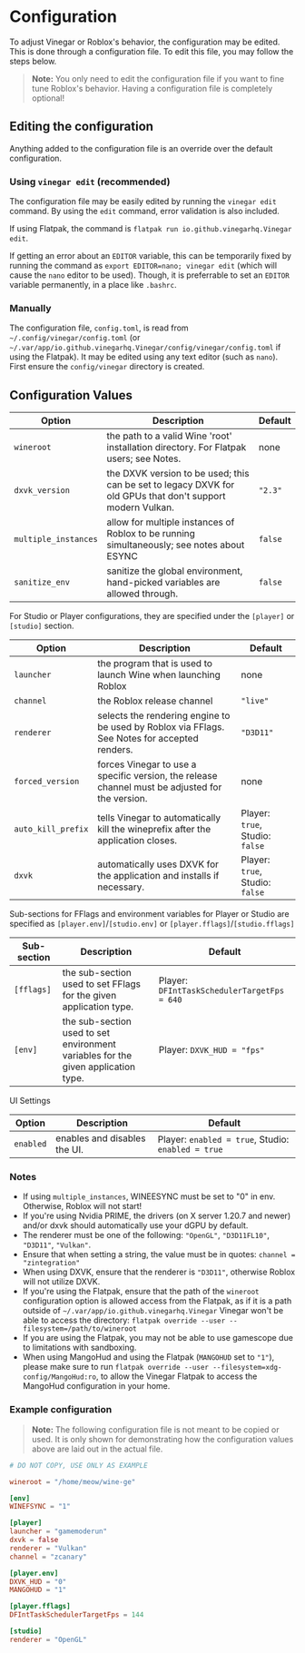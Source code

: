 # Configuration

To adjust Vinegar or Roblox's behavior, the configuration may be edited. This is done through a configuration file. To edit this file, you may follow the steps below.

> **Note:** You only need to edit the configuration file if you want to fine tune Roblox's behavior. Having a configuration file is completely optional!

## Editing the configuration

Anything added to the configuration file is an override over the default configuration.

### Using `vinegar edit` (recommended)

The configuration file may be easily edited by running the `vinegar edit` command. By using the `edit` command, error validation is also included.

If using Flatpak, the command is `flatpak run io.github.vinegarhq.Vinegar edit`.

If getting an error about an `EDITOR` variable, this can be temporarily fixed by running the command as `export EDITOR=nano; vinegar edit` (which will cause the `nano` editor to be used). Though, it is preferrable to set an `EDITOR` variable permanently, in a place like `.bashrc`.

### Manually

The configuration file, `config.toml`, is read from `~/.config/vinegar/config.toml` (or `~/.var/app/io.github.vinegarhq.Vinegar/config/vinegar/config.toml` if using the Flatpak). It may be edited using any text editor (such as `nano`). First ensure the `config/vinegar` directory is created.

## Configuration Values

| Option               | Description                                                                                                | Default   |
| -------------------- | ---------------------------------------------------------------------------------------------------------- | --------- |
| `wineroot`           | the path to a valid Wine 'root' installation directory. For Flatpak users; see Notes.                      | none      |
| `dxvk_version`       | the DXVK version to be used; this can be set to legacy DXVK for old GPUs that don't support modern Vulkan. | `"2.3"`   |
| `multiple_instances` | allow for multiple instances of Roblox to be running simultaneously; see notes about ESYNC                 | `false`   |
| `sanitize_env`       | sanitize the global environment, hand-picked variables are allowed through.                                | `false`   |

For Studio or Player configurations, they are specified under the `[player]` or `[studio]` section.

| Option             | Description                                                                                     | Default                         |
| ------------------ | ----------------------------------------------------------------------------------------------- | ------------------------------- |
| `launcher`         | the program that is used to launch Wine when launching Roblox                                   | none                            |
| `channel`          | the Roblox release channel                                                                      | `"live"`                        |
| `renderer`         | selects the rendering engine to be used by Roblox via FFlags. See Notes for accepted renders.   | `"D3D11"`                       |
| `forced_version`   | forces Vinegar to use a specific version, the release channel must be adjusted for the version. | none                            |
| `auto_kill_prefix` | tells Vinegar to automatically kill the wineprefix after the application closes.                | Player: `true`, Studio: `false` |
| `dxvk`             | automatically uses DXVK for the application and installs if necessary.                          | Player: `true`, Studio: `false` |

Sub-sections for FFlags and environment variables for Player or Studio are specified as `[player.env]`/`[studio.env]` or `[player.fflags]`/`[studio.fflags]`

| Sub-section | Description                                                                       | Default                                     |
| ----------- | ----------------------------------------------------------------------------------| ------------------------------------------- |
| `[fflags]`  | the sub-section used to set FFlags for the given application type.                | Player: `DFIntTaskSchedulerTargetFps = 640` |
| `[env]`     | the sub-section used to set environment variables for the given application type. | Player: `DXVK_HUD = "fps"`                  |

UI Settings

| Option      | Description                                                                       | Default                                               |
| ----------- | ----------------------------------------------------------------------------------| ----------------------------------------------------- |
| `enabled`   | enables and disables the UI.                                                      | Player: `enabled = true`, Studio: `enabled = true`    |

### Notes
* If using `multiple_instances`, WINEESYNC must be set to "0" in env. Otherwise, Roblox will not start!
* If you're using Nvidia PRIME, the drivers (on X server 1.20.7 and newer) and/or dxvk should automatically use your dGPU by default.
* The renderer must be one of the following: `"OpenGL"`, `"D3D11FL10"`, `"D3D11"`, `"Vulkan"`.
* Ensure that when setting a string, the value must be in quotes: `channel = "zintegration"`
* When using DXVK, ensure that the renderer is `"D3D11"`, otherwise Roblox will not utilize DXVK.
* If you're using the Flatpak, ensure that the path of the `wineroot` configuration option is allowed access from the Flatpak, as if it is a path outside of `~/.var/app/io.github.vinegarhq.Vinegar` Vinegar won't be able to access the directory: `flatpak override --user --filesystem=/path/to/wineroot`
* If you are using the Flatpak, you may not be able to use gamescope due to limitations with sandboxing.
* When using MangoHud and using the Flatpak (`MANGOHUD` set to `"1"`), please make sure to run `flatpak override --user --filesystem=xdg-config/MangoHud:ro`, to allow the Vinegar Flatpak to access the MangoHud configuration in your home.

### Example configuration

> **Note:** The following configuration file is not meant to be copied or used. It is only shown for demonstrating how the configuration values above are laid out in the actual file.

```toml
# DO NOT COPY, USE ONLY AS EXAMPLE

wineroot = "/home/meow/wine-ge"

[env]
WINEFSYNC = "1"

[player]
launcher = "gamemoderun"
dxvk = false
renderer = "Vulkan"
channel = "zcanary"

[player.env]
DXVK_HUD = "0"
MANGOHUD = "1"

[player.fflags]
DFIntTaskSchedulerTargetFps = 144

[studio]
renderer = "OpenGL"
```
